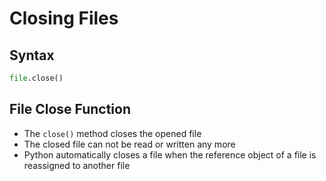 # Closing Files

## Syntax

```python
file.close()
```

## File Close Function

- The `close()` method closes the opened file
- The closed file can not be read or written any more
- Python automatically closes a file when the reference object of a file is reassigned to another file